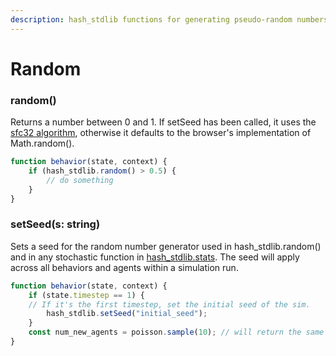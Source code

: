 ```yaml
---
description: hash_stdlib functions for generating pseudo-random numbers.
---
```


# Random

### random\(\)

Returns a number between 0 and 1. If setSeed has been called, it uses the [sfc32 algorithm](https://github.com/bryc/code/blob/master/jshash/PRNGs.md#sfc32), otherwise it defaults to the browser's implementation of Math.random\(\).

```javascript
function behavior(state, context) {
    if (hash_stdlib.random() > 0.5) {
        // do something
    }
}
```

### setSeed\(s: string\)

Sets a seed for the random number generator used in hash\_stdlib.random\(\) and in any stochastic function in [hash\_stdlib.stats](javascript-libraries.md#jstat-distributions). The seed will apply across all behaviors and agents within a simulation run.

```javascript
function behavior(state, context) {
    if (state.timestep == 1) {
    // If it's the first timestep, set the initial seed of the sim.
        hash_stdlib.setSeed("initial_seed");
    }
    const num_new_agents = poisson.sample(10); // will return the same sample every run
}
```



